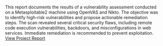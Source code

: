 This report documents the results of a vulnerability assessment conducted on a Metasploitable2 machine using OpenVAS
and Nikto. The objective was to identify high-risk vulnerabilities and propose actionable remediation steps. The scan
revealed several critical security flaws, including remote code execution vulnerabilities, backdoors, and misconfigurations
in web services. Immediate remediation is recommended to prevent exploitation.
[View Project Report](Vulnerability_Analysis_Metasploitable.pdf)